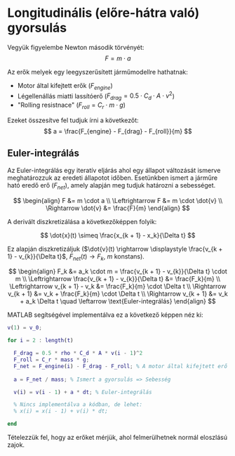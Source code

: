 # Longitudinális (előre-hátra való) gyorsulás

Vegyük figyelembe Newton második törvényét:
$$
  F = m \cdot a
$$

Az erők melyek egy leegyszerűsített járműmodellre hathatnak:
- Motor által kifejtett erők ($F_{engine}$)
- Légellenállás miatti lassítóerő ($F_{drag} = 0.5 \cdot C_d \cdot A \cdot v^2$)
- "Rolling resistnace" ($F_{roll} = C_r \cdot m \cdot g$)

Ezeket összesítve fel tudjuk írni a következőt:
$$
  a = \frac{F_{engine} - F_{drag} - F_{roll}}{m}
$$

## Euler-integrálás

Az Euler-integrálás egy iteratív eljárás ahol egy állapot változását ismerve meghatározzuk az eredeti állapotot időben. Esetünkben ismert a járműre ható eredő erő ($F_{net}$), amely alapján meg tudjuk határozni a sebességet.

$$
  \begin{align}
    F &= m \cdot a \\
    \Leftrightarrow F &= m \cdot \dot{v} \\
    \Rightarrow \dot{v} &= \frac{F}{m}
  \end{align}
$$

A derivált diszkretizálása a következőképpen folyik:

$$
  \dot{x}(t) \simeq \frac{x_{k + 1} - x_k}{\Delta t}
$$

Ez alapján diszkretizáljuk ($\dot{v}(t) \rightarrow \displaystyle \frac{v_{k + 1} - v_{k}}{\Delta t}$, $F_{net}(t) \rightarrow F_k$, $m$ konstans).

$$
  \begin{align}
    F_k &= a_k \cdot m = \frac{v_{k + 1} - v_{k}}{\Delta t} \cdot m \\
    \Leftrightarrow \frac{v_{k + 1} - v_{k}}{\Delta t} &= \frac{F_k}{m} \\
    \Leftrightarrow v_{k + 1} - v_k &= \frac{F_k}{m} \cdot \Delta t \\
    \Rightarrow v_{k + 1} &= v_k + \frac{F_k}{m} \cdot \Delta t \\
    \Rightarrow v_{k + 1} &= v_k + a_k \Delta t \quad \leftarrow \text{Euler-integrálás}
  \end{align}
$$

MATLAB segítségével implementálva ez a következő képpen néz ki:

```matlab
v(1) = v_0;

for i = 2 : length(t)

  F_drag = 0.5 * rho * C_d * A * v(i - 1)^2
  F_roll = C_r * mass * g;
  F_net = F_engine(i) - F_drag - F_roll; % A motor által kifejtett erő lehet konstans vagy változó.
  
  a = F_net / mass; % Ismert a gyorsulás => Sebesség

  v(i) = v(i - 1) + a * dt; % Euler-integrálás

  % Nincs implementálva a kódban, de lehet:
  % x(i) = x(i - 1) + v(i) * dt;

end
```

Tételezzük fel, hogy az erőket mérjük, ahol felmerülhetnek normál eloszlású zajok.